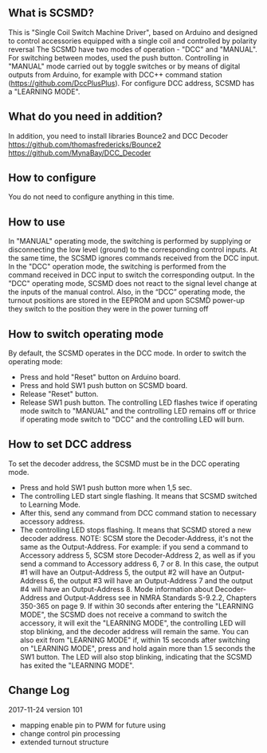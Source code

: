 What is SCSMD?
-------------
This is "Single Coil Switch Machine Driver", based on Arduino and designed to control accessories equipped with a single coil and controlled by polarity reversal
The SCSMD have two modes of operation - "DCC" and "MANUAL".
For switching between modes, used the push button.
Controlling in "MANUAL" mode carried out by toggle switches or by means of digital outputs from Arduino, for example with DCC++ command station (https://github.com/DccPlusPlus).
For configure DCC address, SCSMD has a "LEARNING MODE".

What do you need in addition?
-------------------------
In addition, you need to install libraries Bounce2 and DCC Decoder
https://github.com/thomasfredericks/Bounce2
https://github.com/MynaBay/DCC_Decoder

How to configure
----------------
You do not need to configure anything in this time.

How to use
----------
In "MANUAL" operating mode, the switching is performed by supplying or disconnecting the low level (ground) to the corresponding control inputs.
At the same time, the SCSMD ignores commands received from the DCC input.
In the "DCC" operation mode, the switching is performed from the command received in DCC input to switch the corresponding output.
In the "DCC" operating mode, SCSMD does not react to the signal level change at the inputs of the manual control.
Also, in the “DCC” operating mode, the turnout positions are stored in the EEPROM and upon SCSMD power-up they switch to the position they were in the power turning off 

How to switch operating mode
----------------------------
By default, the SCSMD operates in the DCC mode.
In order to switch the operating mode:
* Press and hold "Reset" button on Arduino board.
* Press and hold SW1 push button on SCSMD board.
* Release "Reset" button.
* Release SW1 push button.
The controlling LED flashes twice if operating mode switch to "MANUAL" and the controlling LED remains off or thrice if operating mode switch to "DCC" and the controlling LED will burn.

How to set DCC address
----------------------
To set the decoder address, the SCSMD must be in the DCC operating mode.
* Press and hold SW1 push button more when 1,5 sec.
* The controlling LED start single flashing. It means that SCSMD switched to Learning Mode.
* After this, send any command from DCC command station to necessary accessory address. 
* The controlling LED stops flashing. It means that SCSMD stored a new decoder address.
NOTE: SCSM store the Decoder-Address, it's not the same as the Output-Address.
For example:
  if you send a command to Accessory address 5, SCSM store Decoder-Address 2, as well as if you send a command to Accessory address 6, 7 or 8.
  In this case, the output #1 will have an Output-Address 5, the output #2 will have an Output-Address 6, the output #3 will have an Output-Address 7 and the output #4 will have an Output-Address 8.
  Mode information about Decoder-Address and Output-Address see in NMRA Standards S-9.2.2, Chapters 350-365 on page 9. 
If within 30 seconds after entering the "LEARNING MODE", the SCSMD does not receive a command to switch the accessory, it will exit the "LEARNING MODE", the controlling LED will stop blinking, and the decoder address will remain the same.
You can also exit from "LEARNING MODE" if, within 15 seconds after switching on "LEARNING MODE", press and hold again more than 1.5 seconds the SW1 button. The LED will also stop blinking, indicating that the SCSMD has exited the "LEARNING MODE".

Change Log
----------
2017-11-24 version 101
 * mapping enable pin to PWM for future using
 * change control pin processing
 * extended turnout structure
